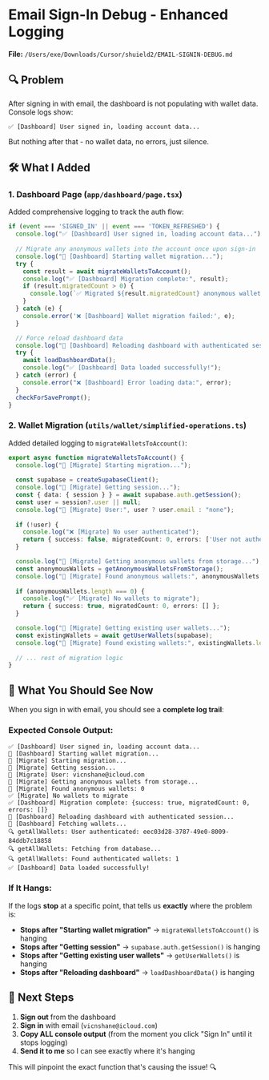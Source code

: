 # Email Sign-In Debug - Enhanced Logging

**File:** `/Users/exe/Downloads/Cursor/shuield2/EMAIL-SIGNIN-DEBUG.md`

## 🔍 Problem

After signing in with email, the dashboard is not populating with wallet data. Console logs show:
```
✅ [Dashboard] User signed in, loading account data...
```

But nothing after that - no wallet data, no errors, just silence.

## 🛠️ What I Added

### 1. **Dashboard Page** (`app/dashboard/page.tsx`)

Added comprehensive logging to track the auth flow:

```typescript
if (event === 'SIGNED_IN' || event === 'TOKEN_REFRESHED') {
  console.log("✅ [Dashboard] User signed in, loading account data...");
  
  // Migrate any anonymous wallets into the account once upon sign-in
  console.log("🔄 [Dashboard] Starting wallet migration...");
  try {
    const result = await migrateWalletsToAccount();
    console.log("✅ [Dashboard] Migration complete:", result);
    if (result.migratedCount > 0) {
      console.log(`✅ Migrated ${result.migratedCount} anonymous wallet(s) to account`);
    }
  } catch (e) {
    console.error('❌ [Dashboard] Wallet migration failed:', e);
  }

  // Force reload dashboard data
  console.log("🔄 [Dashboard] Reloading dashboard with authenticated session...");
  try {
    await loadDashboardData();
    console.log("✅ [Dashboard] Data loaded successfully!");
  } catch (error) {
    console.error("❌ [Dashboard] Error loading data:", error);
  }
  checkForSavePrompt();
}
```

### 2. **Wallet Migration** (`utils/wallet/simplified-operations.ts`)

Added detailed logging to `migrateWalletsToAccount()`:

```typescript
export async function migrateWalletsToAccount() {
  console.log("🔄 [Migrate] Starting migration...");
  
  const supabase = createSupabaseClient();
  console.log("🔄 [Migrate] Getting session...");
  const { data: { session } } = await supabase.auth.getSession();
  const user = session?.user || null;
  console.log("🔄 [Migrate] User:", user ? user.email : "none");
  
  if (!user) {
    console.log("❌ [Migrate] No user authenticated");
    return { success: false, migratedCount: 0, errors: ['User not authenticated'] };
  }

  console.log("🔄 [Migrate] Getting anonymous wallets from storage...");
  const anonymousWallets = getAnonymousWalletsFromStorage();
  console.log("🔄 [Migrate] Found anonymous wallets:", anonymousWallets.length);
  
  if (anonymousWallets.length === 0) {
    console.log("✅ [Migrate] No wallets to migrate");
    return { success: true, migratedCount: 0, errors: [] };
  }

  console.log("🔄 [Migrate] Getting existing user wallets...");
  const existingWallets = await getUserWallets(supabase);
  console.log("🔄 [Migrate] Found existing wallets:", existingWallets.length);
  
  // ... rest of migration logic
}
```

## 🧪 What You Should See Now

When you sign in with email, you should see a **complete log trail**:

### **Expected Console Output:**

```
✅ [Dashboard] User signed in, loading account data...
🔄 [Dashboard] Starting wallet migration...
🔄 [Migrate] Starting migration...
🔄 [Migrate] Getting session...
🔄 [Migrate] User: vicnshane@icloud.com
🔄 [Migrate] Getting anonymous wallets from storage...
🔄 [Migrate] Found anonymous wallets: 0
✅ [Migrate] No wallets to migrate
✅ [Dashboard] Migration complete: {success: true, migratedCount: 0, errors: []}
🔄 [Dashboard] Reloading dashboard with authenticated session...
🔄 [Dashboard] Fetching wallets...
🔍 getAllWallets: User authenticated: eec03d28-3787-49e0-8009-84ddb7c18858
🔍 getAllWallets: Fetching from database...
🔍 getAllWallets: Found authenticated wallets: 1
✅ [Dashboard] Data loaded successfully!
```

### **If It Hangs:**

If the logs **stop** at a specific point, that tells us **exactly** where the problem is:

- **Stops after "Starting wallet migration"** → `migrateWalletsToAccount()` is hanging
- **Stops after "Getting session"** → `supabase.auth.getSession()` is hanging
- **Stops after "Getting existing user wallets"** → `getUserWallets()` is hanging
- **Stops after "Reloading dashboard"** → `loadDashboardData()` is hanging

## 🎯 Next Steps

1. **Sign out** from the dashboard
2. **Sign in** with email (`vicnshane@icloud.com`)
3. **Copy ALL console output** (from the moment you click "Sign In" until it stops logging)
4. **Send it to me** so I can see exactly where it's hanging

This will pinpoint the exact function that's causing the issue! 🔍


